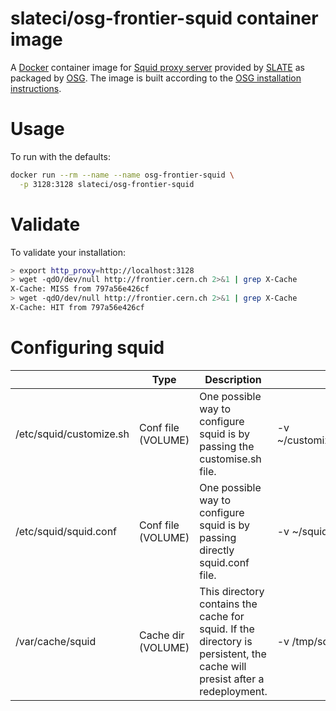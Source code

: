 # slateci/osg-frontier-squid container image

A [Docker](https://www.docker.com/) container image for [Squid proxy server](http://www.squid-cache.org/) provided by [SLATE](http://slateci.org) as packaged by [OSG](https://www.opensciencegrid.org/). The image is built according to the [OSG installation instructions](http://opensciencegrid.github.io/docs/data/frontier-squid/).

# Usage

To run with the defaults:

```bash
docker run --rm --name --name osg-frontier-squid \
  -p 3128:3128 slateci/osg-frontier-squid
```

# Validate

To validate your installation:

```bash
> export http_proxy=http://localhost:3128
> wget -qdO/dev/null http://frontier.cern.ch 2>&1 | grep X-Cache
X-Cache: MISS from 797a56e426cf
> wget -qdO/dev/null http://frontier.cern.ch 2>&1 | grep X-Cache
X-Cache: HIT from 797a56e426cf
```

# Configuring squid

|   | Type | Description  | Example |
|---|---|---|---|
| /etc/squid/customize.sh | Conf file (VOLUME)  | One possible way to configure squid is by passing the customise.sh file.  | -v ~/customize.sh:/etc/squid/customize.sh  |
| /etc/squid/squid.conf  | Conf file (VOLUME)  | One possible way to configure squid is by passing directly squid.conf file.  | -v ~/squid.conf:/etc/squid/squid.conf  |
| /var/cache/squid  | Cache dir (VOLUME)  | This directory contains the cache for squid. If the directory is persistent, the cache will presist after a redeployment.  | -v /tmp/squid:/var/cache/squid |
